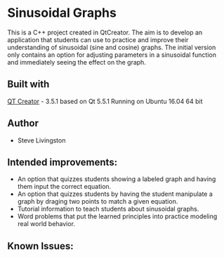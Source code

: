# Sinusoidal Graphs

This is a C++ project created in QtCreator. The aim is to develop an application
that students can use to practice and improve their understanding of sinusoidal
(sine and cosine) graphs.
The initial version only contains an option for adjusting parameters in a 
sinusoidal function and immediately seeing the effect on the graph.

## Built with

[QT Creator](https://www.qt.io/ide/) - 3.5.1 based on Qt 5.5.1
Running on Ubuntu 16.04 64 bit

## Author

* Steve Livingston

## Intended improvements:
* An option that quizzes students showing a labeled graph and having them input
the correct equation.
* An option that quizzes students by having the student manipulate a graph by 
draging two points to match a given equation.
* Tutorial information to teach students about sinusoidal graphs.
* Word problems that put the learned principles into practice modeling real
world behavior.

## Known Issues:

